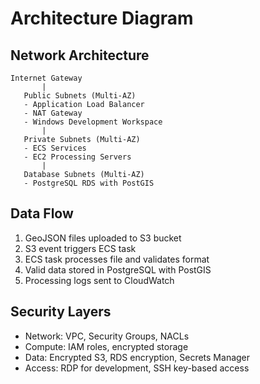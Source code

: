 # Architecture Diagram

## Network Architecture

```
Internet Gateway
       |
   Public Subnets (Multi-AZ)
   - Application Load Balancer
   - NAT Gateway
   - Windows Development Workspace
       |
   Private Subnets (Multi-AZ)
   - ECS Services
   - EC2 Processing Servers
       |
   Database Subnets (Multi-AZ)
   - PostgreSQL RDS with PostGIS
```

## Data Flow

1. GeoJSON files uploaded to S3 bucket
2. S3 event triggers ECS task
3. ECS task processes file and validates format
4. Valid data stored in PostgreSQL with PostGIS
5. Processing logs sent to CloudWatch

## Security Layers

- Network: VPC, Security Groups, NACLs
- Compute: IAM roles, encrypted storage
- Data: Encrypted S3, RDS encryption, Secrets Manager
- Access: RDP for development, SSH key-based access

